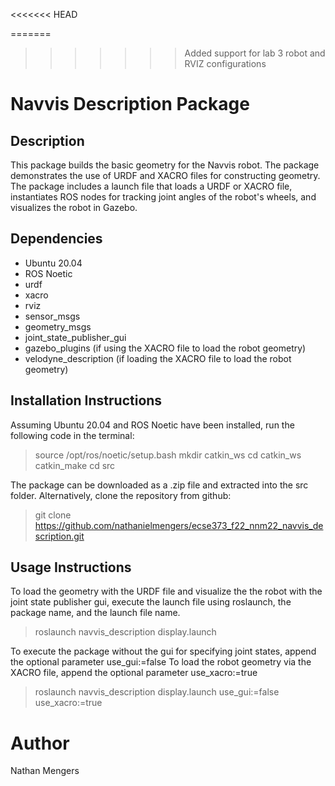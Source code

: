 <<<<<<< HEAD

=======
>>>>>>> Added support for lab 3 robot and RVIZ configurations
# Navvis Description Package 

## Description

This package builds the basic geometry for the Navvis robot. The package demonstrates the use of URDF and XACRO files for constructing geometry. The package 
includes a launch file that loads a URDF or XACRO file, instantiates ROS nodes for tracking joint angles of the robot's wheels, and visualizes the robot in
Gazebo.

## Dependencies

- Ubuntu 20.04
- ROS Noetic
- urdf
- xacro
- rviz
- sensor_msgs
- geometry_msgs
- joint_state_publisher_gui
- gazebo_plugins (if using the XACRO file to load the robot geometry)
- velodyne_description (if loading the XACRO file to load the robot geometry)

## Installation Instructions
Assuming Ubuntu 20.04 and ROS Noetic have been installed, run the following code in the terminal:


> source /opt/ros/noetic/setup.bash
> mkdir catkin_ws
> cd catkin_ws
> catkin_make
> cd src

The package can be downloaded as a .zip file and extracted into the src folder. Alternatively, clone the repository from github:

> git clone https://github.com/nathanielmengers/ecse373_f22_nnm22_navvis_description.git

## Usage Instructions

To load the geometry with the URDF file and visualize the the robot with the joint state publisher gui, 
execute the launch file using roslaunch, the package name, and the launch file name. 

> roslaunch navvis_description display.launch 

To execute the package without the gui for specifying joint states, append the optional parameter use_gui:=false
To load the robot geometry via the XACRO file, append the optional parameter use_xacro:=true

> roslaunch navvis_description display.launch use_gui:=false use_xacro:=true

# Author
Nathan Mengers


